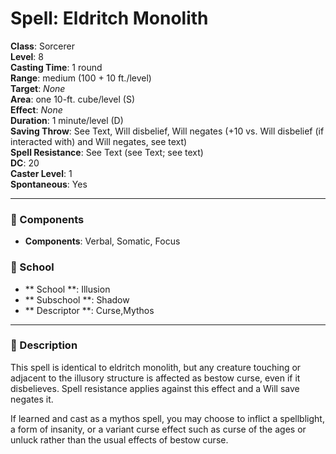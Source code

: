 
# Spell: Eldritch Monolith
**Class**: Sorcerer  
**Level**: 8  
**Casting Time**: 1 round  
**Range**: medium (100 + 10 ft./level)  
**Target**: _None_  
**Area**: one 10-ft. cube/level (S)  
**Effect**: _None_  
**Duration**: 1 minute/level (D)  
**Saving Throw**: See Text, Will disbelief, Will negates (+10 vs. Will disbelief (if interacted with) and Will negates, see text)  
**Spell Resistance**: See Text (see Text; see text)  
**DC**: 20  
**Caster Level**: 1  
**Spontaneous**: Yes

---

### 🔮 Components
- **Components**: Verbal, Somatic, Focus

### 🏫 School
- ** School **: Illusion
- ** Subschool **: Shadow
- ** Descriptor **: Curse,Mythos
---

### 📜 Description
This spell is identical to eldritch monolith, but any creature touching or adjacent to the illusory structure is affected as bestow curse, even if it disbelieves. Spell resistance applies against this effect and a Will save negates it.

If learned and cast as a mythos spell, you may choose to inflict a spellblight, a form of insanity, or a variant curse effect such as curse of the ages or unluck rather than the usual effects of bestow curse.
